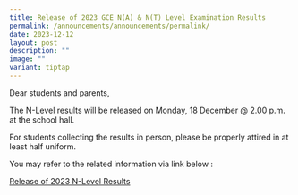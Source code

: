 ```yaml
---
title: Release of 2023 GCE N(A) & N(T) Level Examination Results
permalink: /announcements/announcements/permalink/
date: 2023-12-12
layout: post
description: ""
image: ""
variant: tiptap
---
```

<p>Dear students and parents,</p><p>The N-Level results will be released on Monday, 18 December @ 2.00 p.m. at the school hall.</p><p>For students collecting the results in person, please be properly attired in at least half uniform.</p><p>You may refer to the related information via link below :</p><p><a href="https://www.moe.gov.sg/news/press-releases/20231211-release-of-the-2023-singapore-cambridge-gce-na-nt-level-examination-results#:~:text=The%20results%20of%20the%202023,18%20December%202023%2C%202.00pm" rel="noopener noreferrer nofollow" target="_blank">Release of 2023 N-Level Results</a></p>